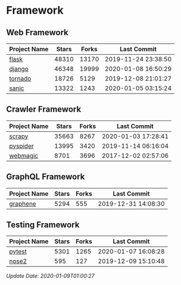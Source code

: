 # Framework

## Web Framework

| Project Name | Stars | Forks | Last Commit |
| ------------ | ----- | ----- | ----------- |
| [flask](https://github.com/pallets/flask) | 48310 | 13170 | 2019-11-24 23:38:50 |
| [django](https://github.com/django/django) | 46348 | 19999 | 2020-01-08 16:50:29 |
| [tornado](https://github.com/tornadoweb/tornado) | 18726 | 5129 | 2019-12-08 21:01:27 |
| [sanic](https://github.com/huge-success/sanic) | 13322 | 1243 | 2020-01-05 03:15:24 |

## Crawler Framework

| Project Name | Stars | Forks | Last Commit |
| ------------ | ----- | ----- | ----------- |
| [scrapy](https://github.com/scrapy/scrapy) | 35663 | 8267 | 2020-01-03 17:28:41 |
| [pyspider](https://github.com/binux/pyspider) | 13995 | 3420 | 2019-11-14 06:16:04 |
| [webmagic](https://github.com/code4craft/webmagic) | 8701 | 3696 | 2017-12-02 02:57:06 |

## GraphQL Framework

| Project Name | Stars | Forks | Last Commit |
| ------------ | ----- | ----- | ----------- |
| [graphene](https://github.com/graphql-python/graphene) | 5294 | 555 | 2019-12-31 14:08:30 |

## Testing Framework

| Project Name | Stars | Forks | Last Commit |
| ------------ | ----- | ----- | ----------- |
| [pytest](https://github.com/pytest-dev/pytest) | 5301 | 1265 | 2020-01-07 16:08:28 |
| [nose2](https://github.com/nose-devs/nose2) | 595 | 127 | 2019-12-09 15:10:48 |

*Update Date: 2020-01-09T01:00:27*